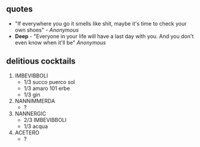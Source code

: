 ## quotes ##
- "If everywhere you go it smells like shit, maybe it's time to check your own shoes" - *Anonymous*
- **Deep** - "Everyone in your life will have a last day with you. And you don't even know when it'll be"   *Anonymous*

## delitious cocktails ##
1. IMBEVIBBOLI
    - 1/3 succo puerco sol
    - 1/3 amaro 101 erbe
    - 1/3 gin
2. NANNIMMERDA
    - ?
3. NANNERGIC
    - 2/3 IMBEVIBBOLI
    - 1/3 acqua
4. ACETERO
    - ?
